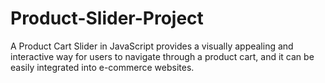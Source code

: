 # Product-Slider-Project
A  Product Cart Slider in JavaScript provides a visually appealing and interactive way for users to navigate  through a product cart, and it can be easily integrated into e-commerce websites.
